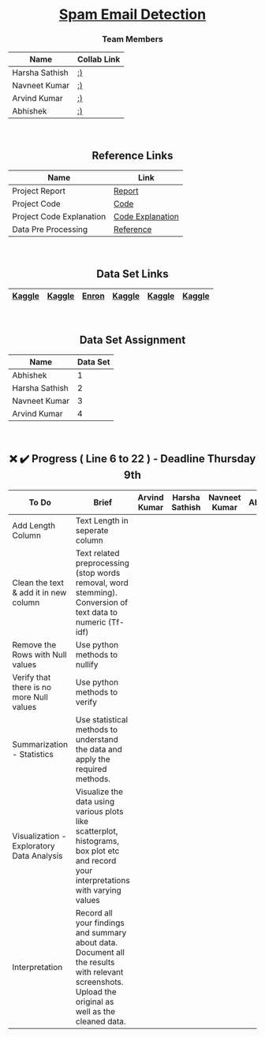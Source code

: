 <div align = "center">

# [Spam Email Detection](#)

### Team Members

| Name           | Collab Link |
|----------------|---------------|
| Harsha Sathish   | [:)](#) |  
| Navneet Kumar    | [:)](#) |  
| Arvind Kumar    | [:)](#)  |  
| Abhishek   | [:)](#)  |
  
  
<br/>
  
## Reference Links

| Name           | Link |
|----------------|---------------|
| Project Report    | [Report](https://pythonbaba.com/email-spam-classification-project-report/) |
| Project Code    | [Code](https://github.com/Sumit-Rakesh/Email-Spam-Detection-classification-project-in-python/blob/main/email_spam_classifier.ipynb) |
| Project Code Explanation    | [Code Explanation](https://pythonbaba.com/python-code-for-email-spam-classification-using-machine-learning/)  |
| Data Pre Processing   | [Reference](https://www.upgrad.com/blog/data-preprocessing-in-machine-learning/)   
  
<br/>
  
## Data Set Links
  
| [Kaggle](https://www.kaggle.com/harshsinha1234/email-spam-classification) | [Kaggle](https://www.kaggle.com/venky73/spam-mails-dataset) | [Enron](http://www2.aueb.gr/users/ion/data/enron-spam/) | [Kaggle](https://www.kaggle.com/ganiyuolalekan/spam-assassin-email-classification-dataset) | [Kaggle](https://www.kaggle.com/ozlerhakan/spam-or-not-spam-dataset) | [Kaggle](https://www.kaggle.com/pramodgupta92/fraud-email-datasets) | 
|----------------|---------------|---------------|----------------|---------------|---------------|
<br/>

  
## Data Set Assignment

| Name           | Data Set |
|----------------|---------------|
| Abhishek    | 1 |
| Harsha Sathish   | 2  |  
| Navneet Kumar    | 3 |    
| Arvind Kumar   | 4 | 
  
  
<br/>
  
##  :x: :heavy_check_mark: Progress ( Line 6 to 22 ) - Deadline Thursday 9th

| To Do           | Brief | Arvind Kumar | Harsha Sathish | Navneet Kumar  | Abhishek |
|----------------|---------------|---------------|----------------|---------------|---------------|
|  Add Length Column   | Text Length in seperate column |  |  |  ||
|  Clean the text & add it in new column   |  Text related preprocessing (stop words removal, word stemming). Conversion of text data to numeric (Tf-idf) |  |  |  |  |
|  Remove the Rows with Null values   | Use python methods to nullify |  |  |  |  |  |
|  Verify that there is no more Null values   | Use python methods to verify |  |  |  |  |  |
|  Summarization - Statistics  | Use statistical methods to understand the data and apply the required methods. |  |  |  |  |  |
|  Visualization - Exploratory Data Analysis  | Visualize the data using various plots like scatterplot, histograms, box plot etc and record your interpretations with varying values |  |  |  |  |  |
|  Interpretation  | Record all your findings and summary about data. Document all the results with relevant screenshots. Upload the original as well as the cleaned data. |  |  | |  |  |
  
</div>


